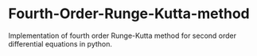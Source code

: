 # Fourth-Order-Runge-Kutta-method
Implementation of fourth order Runge-Kutta method for second order differential equations in python.
